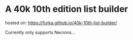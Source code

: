 # A 40k 10th edition list builder

hosted on: https://furka.github.io/40k-10th-list-builder/

Currently only supports Necrons...
